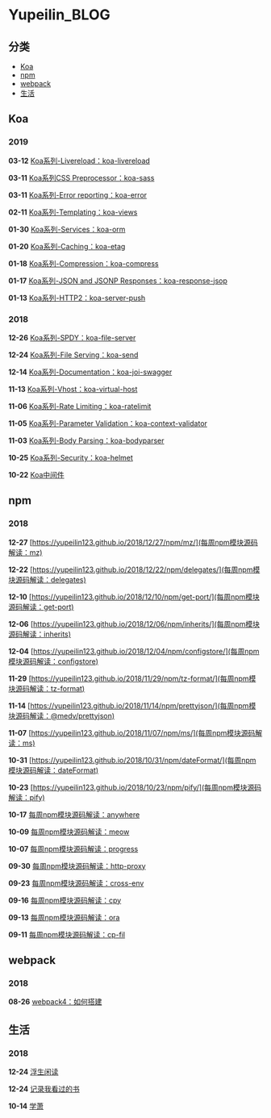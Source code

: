 # Yupeilin_BLOG

## 分类

- [Koa](#koa_doc)
- [npm](#npm_doc)
- [webpack](#webpack_doc)
- [生活](#life_doc)

## <a id="koa_doc"></a> Koa

### 2019

**03-12** [Koa系列-Livereload：koa-livereload](https://yupeilin123.github.io/2019/01/13/koa/koa-server-push/)

**03-11** [Koa系列CSS Preprocessor：koa-sass](https://yupeilin123.github.io/2019/01/13/koa/koa-server-push/)

**03-11** [Koa系列-Error reporting：koa-error](https://yupeilin123.github.io/2019/01/13/koa/koa-server-push/)

**02-11** [Koa系列-Templating：koa-views](https://yupeilin123.github.io/2019/01/13/koa/koa-server-push/)

**01-30** [Koa系列-Services：koa-orm](https://yupeilin123.github.io/2019/01/13/koa/koa-server-push/)

**01-20** [Koa系列-Caching：koa-etag](https://yupeilin123.github.io/2019/01/13/koa/koa-server-push/)

**01-18** [Koa系列-Compression：koa-compress](https://yupeilin123.github.io/2019/01/13/koa/koa-server-push/)

**01-17** [Koa系列-JSON and JSONP Responses：koa-response-jsop](https://yupeilin123.github.io/2019/01/13/koa/koa-server-push/)

**01-13** [Koa系列-HTTP2：koa-server-push](https://yupeilin123.github.io/2019/01/13/koa/koa-server-push/)

### 2018

**12-26** [Koa系列-SPDY：koa-file-server](https://yupeilin123.github.io/2018/12/26/koa/koa-file-server/)

**12-24** [Koa系列-File Serving：koa-send](https://yupeilin123.github.io/2018/11/05/koa/koa-context-validator/)

**12-14** [Koa系列-Documentation：koa-joi-swagger](https://yupeilin123.github.io/2018/11/05/koa/koa-context-validator/)

**11-13** [Koa系列-Vhost：koa-virtual-host](https://yupeilin123.github.io/2018/11/05/koa/koa-context-validator/)

**11-06** [Koa系列-Rate Limiting：koa-ratelimit](https://yupeilin123.github.io/2018/11/05/koa/koa-context-validator/)

**11-05** [Koa系列-Parameter Validation：koa-context-validator](https://yupeilin123.github.io/2018/11/05/koa/koa-context-validator/)

**11-03** [Koa系列-Body Parsing：koa-bodyparser](https://yupeilin123.github.io/2018/10/25/koa/koa-helmet/)

**10-25** [Koa系列-Security：koa-helmet](https://yupeilin123.github.io/2018/10/25/koa/koa-helmet/)

**10-22** [Koa中间件](https://yupeilin123.github.io/2018/10/22/koa/koa-middleware/)

## <a id="npm_doc"></a> npm

### 2018

**12-27** [https://yupeilin123.github.io/2018/12/27/npm/mz/](每周npm模块源码解读：mz)

**12-22** [https://yupeilin123.github.io/2018/12/22/npm/delegates/](每周npm模块源码解读：delegates)

**12-10** [https://yupeilin123.github.io/2018/12/10/npm/get-port/](每周npm模块源码解读：get-port)

**12-06** [https://yupeilin123.github.io/2018/12/06/npm/inherits/](每周npm模块源码解读：inherits)

**12-04** [https://yupeilin123.github.io/2018/12/04/npm/configstore/](每周npm模块源码解读：configstore)

**11-29** [https://yupeilin123.github.io/2018/11/29/npm/tz-format/](每周npm模块源码解读：tz-format)

**11-14** [https://yupeilin123.github.io/2018/11/14/npm/prettyjson/](每周npm模块源码解读：@medv/prettyjson)

**11-07** [https://yupeilin123.github.io/2018/11/07/npm/ms/](每周npm模块源码解读：ms)

**10-31** [https://yupeilin123.github.io/2018/10/31/npm/dateFormat/](每周npm模块源码解读：dateFormat)

**10-23** [https://yupeilin123.github.io/2018/10/23/npm/pify/](每周npm模块源码解读：pify)

**10-17** [每周npm模块源码解读：anywhere](https://yupeilin123.github.io/2018/10/17/npm/anywhere/)

**10-09** [每周npm模块源码解读：meow](https://yupeilin123.github.io/2018/10/09/npm/meow/)

**10-07** [每周npm模块源码解读：progress](https://yupeilin123.github.io/2018/10/07/npm/progress/)

**09-30** [每周npm模块源码解读：http-proxy](https://yupeilin123.github.io/2018/09/30/npm/http-proxy/)

**09-23** [每周npm模块源码解读：cross-env](https://yupeilin123.github.io/2018/09/23/npm/cross-env/)

**09-16** [每周npm模块源码解读：cpy](https://yupeilin123.github.io/2018/09/16/npm/cpy/)

**09-13** [每周npm模块源码解读：ora](https://yupeilin123.github.io/2018/09/13/npm/ora/)

**09-11** [每周npm模块源码解读：cp-fil](https://yupeilin123.github.io/2018/09/11/npm/cp-file)


## <a id="webpack_doc"></a> webpack

### 2018

**08-26** [webpack4：如何搭建](https://yupeilin123.github.io/2018/08/26/webpack4-build/)

## <a id="life_doc"></a> 生活

### 2018

**12-24** [浮生闲读](https://yupeilin123.github.io/2018/12/24/book/%E6%B5%AE%E7%94%9F%E9%97%B2%E8%AF%BB/)

**12-24** [记录我看过的书](https://yupeilin123.github.io/2018/12/24/book/%E8%AE%B0%E5%BD%95%E6%88%91%E7%9C%8B%E8%BF%87%E7%9A%84%E4%B9%A6/)

**10-14** [学萧](https://yupeilin123.github.io/2018/10/14/life/%E5%AD%A6%E7%AE%AB/)